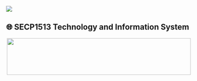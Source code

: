 ![](https://user-images.githubusercontent.com/18350557/176309783-0785949b-9127-417c-8b55-ab5a4333674e.gif) 
## 🌐 SECP1513 Technology and Information System

<head>
<center>
<p align="center"> <img src="![image](https://github.com/user-attachments/assets/7558cec8-14bd-4bb9-84c2-e8135d25c802)" height="100" ; width="500"> </p>
